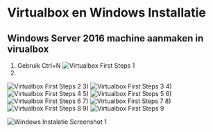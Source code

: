 # Virtualbox en Windows Installatie

## Windows Server 2016 machine aanmaken in virualbox

1) Gebruik Ctrl+N
![Virtualbox First Steps 1](https://github.com/KeanuNys/Windows-Server/Screenshots/FirstSteps/FirstSteps1.png)
2)
![Virtualbox First Steps 2](Windows-Server/Screenshots/FirstSteps/FirstSteps2.png)
3)
![Virtualbox First Steps 3](Windows-Server/Screenshots/FirstSteps/FirstSteps3.png)
4)
![Virtualbox First Steps 4](Windows-Server/Screenshots/FirstSteps/FirstSteps4.png)
5)
![Virtualbox First Steps 5](Windows-Server/Screenshots/FirstSteps/FirstSteps5.png)
6)
![Virtualbox First Steps 6](Windows-Server/Screenshots/FirstSteps/FirstSteps6.png)
7)
![Virtualbox First Steps 7](Windows-Server/Screenshots/FirstSteps/FirstSteps7.png)
8)
![Virtualbox First Steps 8](Windows-Server/Screenshots/FirstSteps/FirstSteps8.png)
9)
![Virtualbox First Steps 9](Windows-Server/Screenshots/FirstSteps/FirstSteps9.png)

![Windows Instalatie Screenshot 1](Windows-Server/Screenshots/WindowsInstalatie/WindowsInstalatie1.png)
